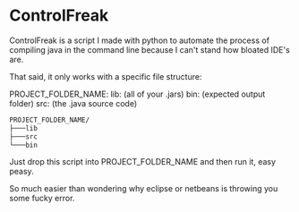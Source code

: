 # ControlFreak
ControlFreak is a script I made with python to automate the process of compiling java in the command line because I can't stand how bloated IDE's are.

That said, it only works with a specific file structure:

PROJECT_FOLDER_NAME:
   lib:
     (all of your .jars)
   bin:
     (expected output folder)
   src:
     (the .java source code)
```bash
PROJECT_FOLDER_NAME/
├───lib
├───src
└───bin
```
Just drop this script into PROJECT_FOLDER_NAME and then run it, easy peasy.

So much easier than wondering why eclipse or netbeans is throwing you some fucky error.
